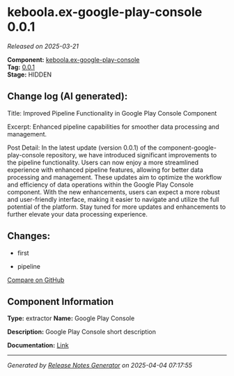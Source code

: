 #  keboola.ex-google-play-console 0.0.1

_Released on 2025-03-21_

**Component:** [keboola.ex-google-play-console](https://github.com/keboola/component-google-play-console)  
**Tag:** [0.0.1](https://github.com/keboola/component-google-play-console/releases/tag/0.0.1)  
**Stage:** HIDDEN


## Change log (AI generated):
Title:
Improved Pipeline Functionality in Google Play Console Component

Excerpt:
Enhanced pipeline capabilities for smoother data processing and management.

Post Detail:
In the latest update (version 0.0.1) of the component-google-play-console repository, we have introduced significant improvements to the pipeline functionality. Users can now enjoy a more streamlined experience with enhanced pipeline features, allowing for better data processing and management. These updates aim to optimize the workflow and efficiency of data operations within the Google Play Console component. With the new enhancements, users can expect a more robust and user-friendly interface, making it easier to navigate and utilize the full potential of the platform. Stay tuned for more updates and enhancements to further elevate your data processing experience.



## Changes:



- first 




- pipeline 





[Compare on GitHub](https://github.com/keboola/component-google-play-console/compare/initial...0.0.1)



## Component Information
**Type:** extractor
**Name:** Google Play Console

**Description:** Google Play Console short description


**Documentation:** [Link](https://github.com/keboola/component-google-play-console/blob/master/README.md)



---
_Generated by [Release Notes Generator](https://github.com/keboola/release-notes-generator)
on 2025-04-04 07:17:55_